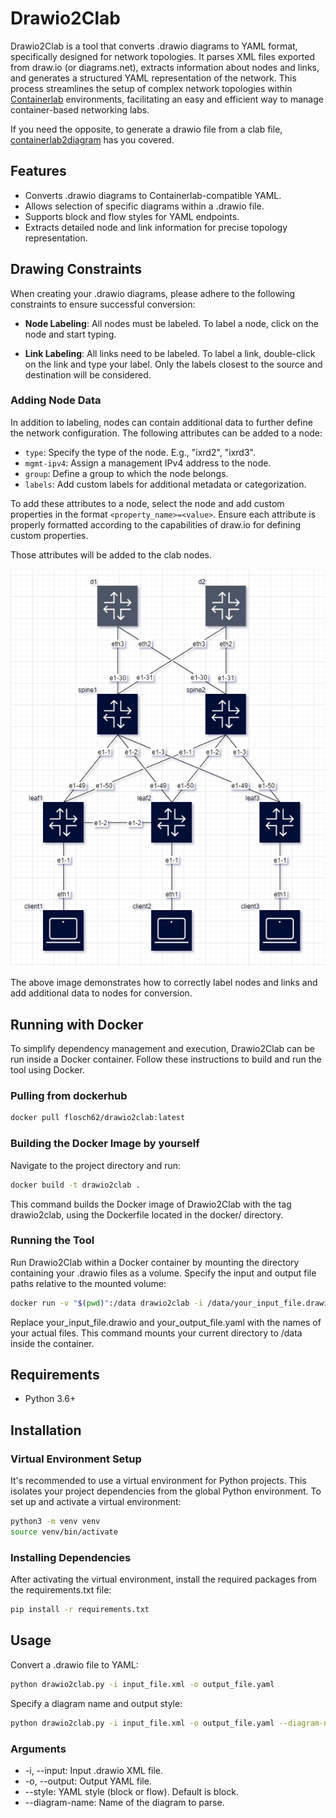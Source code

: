 # Drawio2Clab

Drawio2Clab is a tool that converts .drawio diagrams to YAML format, specifically designed for network topologies. It parses XML files exported from draw.io (or diagrams.net), extracts information about nodes and links, and generates a structured YAML representation of the network. This process streamlines the setup of complex network topologies within [Containerlab](https://github.com/srl-labs/containerlab) environments, facilitating an easy and efficient way to manage container-based networking labs.

If you need the opposite, to generate a drawio file from a clab file, [containerlab2diagram](https://github.com/FloSch62/containerlab2diagram) has you covered.

## Features

- Converts .drawio diagrams to Containerlab-compatible YAML.
- Allows selection of specific diagrams within a .drawio file.
- Supports block and flow styles for YAML endpoints.
- Extracts detailed node and link information for precise topology representation.

## Drawing Constraints

When creating your .drawio diagrams, please adhere to the following constraints to ensure successful conversion:

- **Node Labeling**: All nodes must be labeled. To label a node, click on the node and start typing.
  
- **Link Labeling**: All links need to be labeled. To label a link, double-click on the link and type your label. Only the labels closest to the source and destination will be considered.
  
### Adding Node Data
In addition to labeling, nodes can contain additional data to further define the network configuration. The following attributes can be added to a node:

- `type`: Specify the type of the node. E.g., "ixrd2", "ixrd3".
- `mgmt-ipv4`: Assign a management IPv4 address to the node.
- `group`: Define a group to which the node belongs.
- `labels`: Add custom labels for additional metadata or categorization.

To add these attributes to a node, select the node and add custom properties in the format `<property_name>=<value>`. Ensure each attribute is properly formatted according to the capabilities of draw.io for defining custom properties.

Those attributes will be added to the clab nodes.

![Drawio Example](img/drawio1.png)

The above image demonstrates how to correctly label nodes and links and add additional data to nodes for conversion.

## Running with Docker
To simplify dependency management and execution, Drawio2Clab can be run inside a Docker container. Follow these instructions to build and run the tool using Docker.

### Pulling from dockerhub
```bash
docker pull flosch62/drawio2clab:latest
```

### Building the Docker Image by yourself

Navigate to the project directory and run:

```bash
docker build -t drawio2clab .
```
This command builds the Docker image of Drawio2Clab with the tag drawio2clab, using the Dockerfile located in the docker/ directory.

### Running the Tool
Run Drawio2Clab within a Docker container by mounting the directory containing your .drawio files as a volume. Specify the input and output file paths relative to the mounted volume:
```bash
docker run -v "$(pwd)":/data drawio2clab -i /data/your_input_file.drawio -o /data/your_output_file.yaml
```
Replace your_input_file.drawio and your_output_file.yaml with the names of your actual files. This command mounts your current directory to /data inside the container.

## Requirements
- Python 3.6+

## Installation

### Virtual Environment Setup

It's recommended to use a virtual environment for Python projects. This isolates your project dependencies from the global Python environment. To set up and activate a virtual environment:

```bash
python3 -m venv venv
source venv/bin/activate  
```

### Installing Dependencies
After activating the virtual environment, install the required packages from the requirements.txt file:
```bash
pip install -r requirements.txt
```

## Usage
Convert a .drawio file to YAML:

```bash
python drawio2clab.py -i input_file.xml -o output_file.yaml
```

Specify a diagram name and output style:

```bash
python drawio2clab.py -i input_file.xml -o output_file.yaml --diagram-name "Diagram 1" --style flow
```

### Arguments
- -i, --input: Input .drawio XML file.
- -o, --output: Output YAML file.
- --style: YAML style (block or flow). Default is block.
- --diagram-name: Name of the diagram to parse.